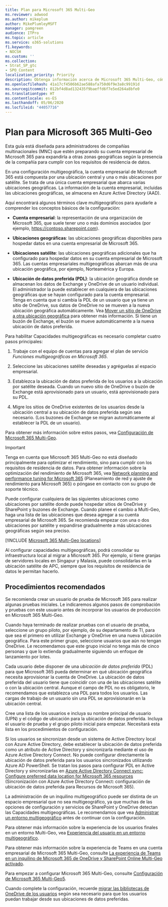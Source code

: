 ```yaml
---
title: Plan para Microsoft 365 Multi-Geo
ms.reviewer: adwood
ms.author: mikeplum
author: MikePlumleyMSFT
manager: pamgreen
audience: ITPro
ms.topic: article
ms.service: o365-solutions
f1.keywords:
- NOCSH
ms.custom: ''
ms.collection:
- Strat_SP_gtc
- SPO_Content
localization_priority: Priority
description: Obtenga información acerca de Microsoft 365 Multi-Geo, cómo funcionan las capacidades multigeográficas y qué ubicaciones geográficas están disponibles para el almacenamiento de datos.
ms.openlocfilehash: 41a17cf4506b62ae588afa750d6f9e3a8c99191d
ms.sourcegitcommit: 012bf4d8ad132435f9baeffd6f7e5ed264a8bfe0
ms.translationtype: HT
ms.contentlocale: es-ES
ms.lasthandoff: 05/06/2020
ms.locfileid: "44057716"
---
```

# <a name="plan-for-microsoft-365-multi-geo"></a>Plan para Microsoft 365 Multi-Geo

Esta guía está diseñada para administradores de compañías multinacionales (MNC) que estén preparando su cuenta empresarial de Microsoft 365 para expandirla a otras zonas geográficas según la presencia de la compañía para cumplir con los requisitos de residencia de datos.

En una configuración multigeográfica, la cuenta empresarial de Microsoft 365 está compuesta por una ubicación central y una o más ubicaciones por satélite. Se trata de una única cuenta empresarial que abarca varias ubicaciones geográficas. La información de la cuenta empresarial, incluidas las ubicaciones geográficas, se almacena en Azure Active Directory (AAD).

Aquí encontrará algunos términos clave multigeográficos para ayudarle a comprender los conceptos básicos de la configuración:

-   **Cuenta empresarial**: la representación de una organización de Microsoft 365, que suele tener uno o más dominios asociados (por ejemplo, https://contoso.sharepoint.com). 

-   **Ubicaciones geográficas**: las ubicaciones geográficas disponibles para hospedar datos en una cuenta empresarial de Microsoft 365.

-   **Ubicaciones satélite**: las ubicaciones geográficas adicionales que ha configurado para hospedar datos en su cuenta empresarial de Microsoft 365. Las cuentas empresariales multigeográficas abarcan más de una ubicación geográfica, por ejemplo, Norteamérica y Europa.

-   **Ubicación de datos preferida (PDL)**: la ubicación geográfica donde se almacenan los datos de Exchange y OneDrive de un usuario individual. El administrador la puede establecer en cualquiera de las ubicaciones geográficas que se hayan configurado para la cuenta empresarial. Tenga en cuenta que si cambia la PDL de un usuario que ya tiene un sitio de OneDrive, sus datos de OneDrive no se mueven a la nueva ubicación geográfica automáticamente. Vea [Mover un sitio de OneDrive a otra ubicación geográfica](move-onedrive-between-geo-locations.md) para obtener más información. Si tiene un buzón de Exchange, el buzón se mueve automáticamente a la nueva ubicación de datos preferida.

Para habilitar Capacidades multigeográficas es necesario completar cuatro pasos principales:

1.  Trabaje con el equipo de cuentas para agregar el plan de servicio _Funciones multigeográficas en Microsoft 365_.

2.  Seleccione las ubicaciones satélite deseadas y agréguelas al espacio empresarial.

3.  Establezca la ubicación de datos preferida de los usuarios a la ubicación por satélite deseada. Cuando un nuevo sitio de OneDrive o buzón de Exchange está aprovisionado para un usuario, está aprovisionado para su PDL.

4.  Migre los sitios de OneDrive existentes de los usuarios desde la ubicación central a su ubicación de datos preferida según sea necesario. (Los buzones de Exchange se migran automáticamente al establecer la PDL de un usuario).

Para obtener más información sobre estos pasos, vea [Configuración de Microsoft 365 Multi-Geo](multi-geo-tenant-configuration.md).

> [!IMPORTANT]
> Tenga en cuenta que Microsoft 365 Multi-Geo no está diseñado principalmente para optimizar el rendimiento, sino para cumplir con los requisitos de residencia de datos. Para obtener información sobre la optimización del rendimiento de Microsoft 365, vea [Network planning and performance tuning for Microsoft 365](https://support.office.com/article/e5f1228c-da3c-4654-bf16-d163daee8848) (Planeamiento de red y ajuste de rendimiento para Microsoft 365) o póngase en contacto con su grupo de soporte técnico.

Puede configurar cualquiera de las siguientes ubicaciones como ubicaciones por satélite donde puede hospedar sitios de OneDrive y SharePoint y buzones de Exchange. Cuando planee el cambio a Multi-Geo, haga una lista de las ubicaciones que desea agregar a su cuenta empresarial de Microsoft 365. Se recomienda empezar con una o dos ubicaciones por satélite y expandirse gradualmente a más ubicaciones geográficas según sea preciso.

[!INCLUDE [Microsoft 365 Multi-Geo locations](includes/office-365-multi-geo-locations.md)]

Al configurar capacidades multigeográficas, podrá consolidar su infraestructura local al migrar a Microsoft 365. Por ejemplo, si tiene granjas de servidores locales en Singapur y Malasia, puede consolidarlas en la ubicación satélite de APC, siempre que los requisitos de residencia de datos le permitan hacerlo.

## <a name="best-practices"></a>Procedimientos recomendados

Se recomienda crear un usuario de prueba de Microsoft 365 para realizar algunas pruebas iniciales. Le indicaremos algunos pasos de comprobación y pruebas con este usuario antes de incorporar los usuarios de producción en Microsoft 365 Multi-Geo.

Cuando haya terminado de realizar pruebas con el usuario de prueba, seleccione un grupo piloto, por ejemplo, de su departamento de TI, para que sea el primero en utilizar Exchange y OneDrive en una nueva ubicación geográfica. Para este primer grupo, seleccione usuarios que aún no tengan OneDrive. Le recomendamos que este grupo inicial no tenga más de cinco personas y que lo extienda gradualmente siguiendo un enfoque de lanzamiento por lotes.

Cada usuario debe disponer de una *ubicación de datos preferida* (PDL) para que Microsoft 365 pueda determinar en qué ubicación geográfica necesita aprovisionar la cuenta de OneDrive. La ubicación de datos preferida del usuario tiene que coincidir con una de las ubicaciones satélite o con la ubicación central. Aunque el campo de PDL no es obligatorio, le recomendamos que establezca una PDL para todos los usuarios. Las cargas de trabajo de un usuario sin una PDL se aprovisionarán en la ubicación central.

Cree una lista de los usuarios e incluya su nombre principal de usuario (UPN) y el código de ubicación para la ubicación de datos preferida. Incluya el usuario de prueba y el grupo piloto inicial para empezar. Necesitará esta lista en los procedimientos de configuración.

Si los usuarios se sincronizan desde un sistema de Active Directory local con Azure Active Directory, debe establecer la ubicación de datos preferida como un atributo de Active Directory y sincronizarla mediante el uso de Azure Active Directory Connect. No puede configurar directamente la ubicación de datos preferida para los usuarios sincronizados utilizando Azure AD PowerShell. Se tratan los pasos para configurar PDL en Active Directory y sincronizarlas en [Azure Active Directory Connect sync: Configure preferred data location for Microsoft 365 resources](https://docs.microsoft.com/azure/active-directory/connect/active-directory-aadconnectsync-feature-preferreddatalocation) (Sincronización con Azure Active Directory Connect: configuración de ubicación de datos preferida para Recursos de Microsoft 365).

La administración de un inquilino multigeográfico puede ser distinta de un espacio empresarial que no sea multigeográfico, ya que muchas de las opciones de configuración y servicios de SharePoint y OneDrive detectan las Capacidades multigeográficas. Le recomendamos que vea [Administrar un entorno multigeográfico](administering-a-multi-geo-environment.md) antes de continuar con la configuración.

Para obtener más información sobre la experiencia de los usuarios finales en un entorno Multi-Geo, vea [Experiencia del usuario en un entorno multigeográfico](multi-geo-user-experience.md).

Para obtener más información sobre la experiencia de Teams en una cuenta empresarial de Microsoft 365 Multi-Geo, consulte [La experiencia de Teams en un inquilino de Microsoft 365 de OneDrive y SharePoint Online Multi-Geo activado](https://docs.microsoft.com/microsoftteams/teams-experience-o365odb-spo-multi-geo).

Para empezar a configurar Microsoft 365 Multi-Geo, consulte [Configuración de Microsoft 365 Multi-Geo5](multi-geo-tenant-configuration.md).

Cuando complete la configuración, recuerde [migrar las bibliotecas de OneDrive de los usuarios](move-onedrive-between-geo-locations.md) según sea necesario para que los usuarios puedan trabajar desde sus ubicaciones de datos preferidas.
